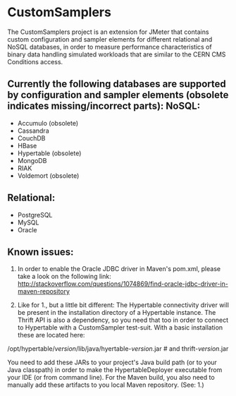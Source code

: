 CustomSamplers
==============

The CustomSamplers project is an extension for JMeter that contains custom configuration and sampler elements for different relational and NoSQL databases, in order to measure performance characteristics of binary data handling simulated workloads that are similar to the CERN CMS Conditions access.

Currently the following databases are supported by configuration and sampler elements (obsolete indicates missing/incorrect parts):
NoSQL:
------
 + Accumulo (obsolete)
 + Cassandra
 + CouchDB
 + HBase
 + Hypertable (obsolete)
 + MongoDB
 + RIAK
 + Voldemort (obsolete)

Relational:
-----------
 + PostgreSQL
 + MySQL
 + Oracle

Known issues:
-------------
1. In order to enable the Oracle JDBC driver in Maven's pom.xml, please take a look on the following link:
http://stackoverflow.com/questions/1074869/find-oracle-jdbc-driver-in-maven-repository

2. Like for 1., but a little bit different: The Hypertable connectivity driver will be present in the 
installation directory of a Hypertable instance. The Thrift API is also a dependency, so you need that too
in order to connect to Hypertable with a CustomSampler test-suit.
With a basic installation these are located here:

/opt/hypertable/*version*/lib/java/hyertable-*version*.jar  # and thrift-*version*.jar

You need to add these JARs to your project's Java build path (or to your Java classpath) in order to make the 
HypertableDeployer executable from your IDE (or from command line). For the Maven build, you also need to 
manually add these artifacts to you local Maven repository. (See: 1.)

